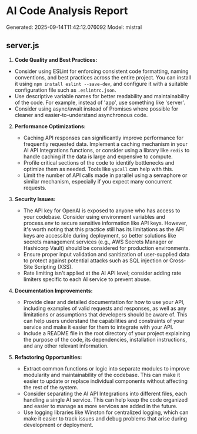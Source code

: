 # AI Code Analysis Report
Generated: 2025-09-14T11:42:12.076092
Model: mistral

## server.js
 1. **Code Quality and Best Practices:**
   - Consider using ESLint for enforcing consistent code formatting, naming conventions, and best practices across the entire project. You can install it using `npm install eslint --save-dev`, and configure it with a suitable configuration file such as `.eslintrc.json`.
   - Use descriptive variable names for better readability and maintainability of the code. For example, instead of 'app', use something like 'server'.
   - Consider using async/await instead of Promises where possible for cleaner and easier-to-understand asynchronous code.

2. **Performance Optimizations:**
   - Caching API responses can significantly improve performance for frequently requested data. Implement a caching mechanism in your AI API Integrations functions, or consider using a library like `redis` to handle caching if the data is large and expensive to compute.
   - Profile critical sections of the code to identify bottlenecks and optimize them as needed. Tools like `ypcall` can help with this.
   - Limit the number of API calls made in parallel using a semaphore or similar mechanism, especially if you expect many concurrent requests.

3. **Security Issues:**
   - The API key for OpenAI is exposed to anyone who has access to your codebase. Consider using environment variables and process.env to secure sensitive information like API keys. However, it's worth noting that this practice still has its limitations as the API keys are accessible during deployment, so better solutions like secrets management services (e.g., AWS Secrets Manager or Hashicorp Vault) should be considered for production environments.
   - Ensure proper input validation and sanitization of user-supplied data to protect against potential attacks such as SQL injection or Cross-Site Scripting (XSS).
   - Rate limiting isn't applied at the AI API level; consider adding rate limiters specific to each AI service to prevent abuse.

4. **Documentation Improvements:**
   - Provide clear and detailed documentation for how to use your API, including examples of valid requests and responses, as well as any limitations or assumptions that developers should be aware of. This can help users understand the capabilities and constraints of your service and make it easier for them to integrate with your API.
   - Include a README file in the root directory of your project explaining the purpose of the code, its dependencies, installation instructions, and any other relevant information.

5. **Refactoring Opportunities:**
   - Extract common functions or logic into separate modules to improve modularity and maintainability of the codebase. This can make it easier to update or replace individual components without affecting the rest of the system.
   - Consider separating the AI API Integrations into different files, each handling a single AI service. This can help keep the code organized and easier to manage as more services are added in the future.
   - Use logging libraries like Winston for centralized logging, which can make it easier to track issues and debug problems that arise during development or deployment.

